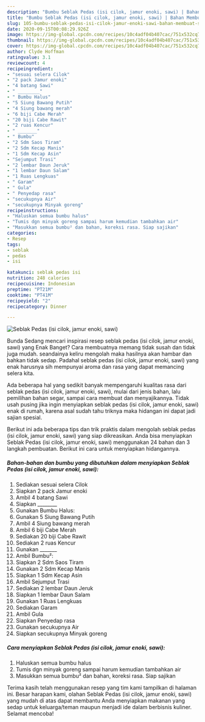 ```yaml
---
description: "Bumbu Seblak Pedas (isi cilok, jamur enoki, sawi) | Bahan Membuat Seblak Pedas (isi cilok, jamur enoki, sawi) Yang Enak dan Simpel"
title: "Bumbu Seblak Pedas (isi cilok, jamur enoki, sawi) | Bahan Membuat Seblak Pedas (isi cilok, jamur enoki, sawi) Yang Enak dan Simpel"
slug: 105-bumbu-seblak-pedas-isi-cilok-jamur-enoki-sawi-bahan-membuat-seblak-pedas-isi-cilok-jamur-enoki-sawi-yang-enak-dan-simpel
date: 2020-09-15T00:08:29.926Z
image: https://img-global.cpcdn.com/recipes/10c4adf04b407cac/751x532cq70/seblak-pedas-isi-cilok-jamur-enoki-sawi-foto-resep-utama.jpg
thumbnail: https://img-global.cpcdn.com/recipes/10c4adf04b407cac/751x532cq70/seblak-pedas-isi-cilok-jamur-enoki-sawi-foto-resep-utama.jpg
cover: https://img-global.cpcdn.com/recipes/10c4adf04b407cac/751x532cq70/seblak-pedas-isi-cilok-jamur-enoki-sawi-foto-resep-utama.jpg
author: Clyde Hoffman
ratingvalue: 3.1
reviewcount: 4
recipeingredient:
- "sesuai selera Cilok"
- "2 pack Jamur enoki"
- "4 batang Sawi"
- " ________"
- " Bumbu Halus"
- "5 Siung Bawang Putih"
- "4 Siung bawang merah"
- "6 biji Cabe Merah"
- "20 biji Cabe Rawit"
- "2 ruas Kencur"
- " _______"
- " Bumbu"
- "2 Sdm Saos Tiram"
- "2 Sdm Kecap Manis"
- "1 Sdm Kecap Asin"
- "Sejumput Trasi"
- "2 lembar Daun Jeruk"
- "1 lembar Daun Salam"
- "1 Ruas Lengkuas"
- " Garam"
- " Gula"
- " Penyedap rasa"
- "secukupnya Air"
- "secukupnya Minyak goreng"
recipeinstructions:
- "Haluskan semua bumbu halus"
- "Tumis dgn minyak goreng sampai harum kemudian tambahkan air"
- "Masukkan semua bumbu² dan bahan, koreksi rasa. Siap sajikan"
categories:
- Resep
tags:
- seblak
- pedas
- isi

katakunci: seblak pedas isi 
nutrition: 248 calories
recipecuisine: Indonesian
preptime: "PT21M"
cooktime: "PT41M"
recipeyield: "2"
recipecategory: Dinner

---
```



![Seblak Pedas (isi cilok, jamur enoki, sawi)](https://img-global.cpcdn.com/recipes/10c4adf04b407cac/751x532cq70/seblak-pedas-isi-cilok-jamur-enoki-sawi-foto-resep-utama.jpg)

Bunda Sedang mencari inspirasi resep seblak pedas (isi cilok, jamur enoki, sawi) yang Enak Banget? Cara membuatnya memang tidak susah dan tidak juga mudah. seandainya keliru mengolah maka hasilnya akan hambar dan bahkan tidak sedap. Padahal seblak pedas (isi cilok, jamur enoki, sawi) yang enak harusnya sih mempunyai aroma dan rasa yang dapat memancing selera kita.

Ada beberapa hal yang sedikit banyak mempengaruhi kualitas rasa dari seblak pedas (isi cilok, jamur enoki, sawi), mulai dari jenis bahan, lalu pemilihan bahan segar, sampai cara membuat dan menyajikannya. Tidak usah pusing jika ingin menyiapkan seblak pedas (isi cilok, jamur enoki, sawi) enak di rumah, karena asal sudah tahu triknya maka hidangan ini dapat jadi sajian spesial.




Berikut ini ada beberapa tips dan trik praktis dalam mengolah seblak pedas (isi cilok, jamur enoki, sawi) yang siap dikreasikan. Anda bisa menyiapkan Seblak Pedas (isi cilok, jamur enoki, sawi) menggunakan 24 bahan dan 3 langkah pembuatan. Berikut ini cara untuk menyiapkan hidangannya.

<!--inarticleads1-->

##### Bahan-bahan dan bumbu yang dibutuhkan dalam menyiapkan Seblak Pedas (isi cilok, jamur enoki, sawi):

1. Sediakan sesuai selera Cilok
1. Siapkan 2 pack Jamur enoki
1. Ambil 4 batang Sawi
1. Siapkan  ________
1. Gunakan  Bumbu Halus:
1. Gunakan 5 Siung Bawang Putih
1. Ambil 4 Siung bawang merah
1. Ambil 6 biji Cabe Merah
1. Sediakan 20 biji Cabe Rawit
1. Sediakan 2 ruas Kencur
1. Gunakan  _______
1. Ambil  Bumbu²:
1. Siapkan 2 Sdm Saos Tiram
1. Gunakan 2 Sdm Kecap Manis
1. Siapkan 1 Sdm Kecap Asin
1. Ambil Sejumput Trasi
1. Sediakan 2 lembar Daun Jeruk
1. Siapkan 1 lembar Daun Salam
1. Gunakan 1 Ruas Lengkuas
1. Sediakan  Garam
1. Ambil  Gula
1. Siapkan  Penyedap rasa
1. Gunakan secukupnya Air
1. Siapkan secukupnya Minyak goreng




<!--inarticleads2-->

##### Cara menyiapkan Seblak Pedas (isi cilok, jamur enoki, sawi):

1. Haluskan semua bumbu halus
1. Tumis dgn minyak goreng sampai harum kemudian tambahkan air
1. Masukkan semua bumbu² dan bahan, koreksi rasa. Siap sajikan




Terima kasih telah menggunakan resep yang tim kami tampilkan di halaman ini. Besar harapan kami, olahan Seblak Pedas (isi cilok, jamur enoki, sawi) yang mudah di atas dapat membantu Anda menyiapkan makanan yang sedap untuk keluarga/teman maupun menjadi ide dalam berbisnis kuliner. Selamat mencoba!
